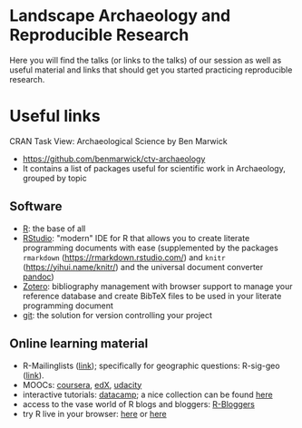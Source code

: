 # Landscape Archaeology and Reproducible Research

Here you will find the talks (or links to the talks) of our session as well as useful material and links that should get you started practicing reproducible research.

# Useful links

CRAN Task View: Archaeological Science by Ben Marwick
- https://github.com/benmarwick/ctv-archaeology 
- It contains a list of packages useful for scientific work in Archaeology, grouped by topic

## Software

- [R](https://www.r-project.org/): the base of all
- [RStudio](https://www.rstudio.com/): "modern" IDE for R that allows you to create literate programming documents with ease (supplemented by the packages `rmarkdown` (https://rmarkdown.rstudio.com/) and `knitr` (https://yihui.name/knitr/) and the universal document converter [pandoc](https://pandoc.org/))
- [Zotero](https://www.zotero.org/): bibliography management with browser support to manage your reference database and create BibTeX files to be used in your literate programming document
- [git](https://git-scm.com/): the solution for version controlling your project

## Online learning material

- R-Mailinglists ([link](https://www.r-project.org/mail.html)); specifically for geographic questions: R-sig-geo ([link](https://stat.ethz.ch/mailman/listinfo/R-SIG-Geo)).
- MOOCs: [coursera](https://www.coursera.org/learn/r-programming), [edX](https://www.edx.org/learn/r-programming), [udacity](https://eu.udacity.com/course/data-analysis-with-r--ud651)
- interactive tutorials: [datacamp](https://www.datacamp.com/courses/free-introduction-to-r); a nice collection can be found [here](https://www.rstudio.com/online-learning/)
- access to the vase world of R blogs and bloggers: [R-Bloggers](https://www.r-bloggers.com/)
- try R live in your browser: [here](http://rextester.com/l/r_online_compiler) or [here](https://wandbox.org/)



